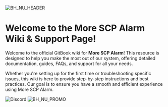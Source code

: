 ![BH_NU_HEADER](https://github.com/user-attachments/assets/97213516-058c-4f7f-994d-35631b77b145)
# Welcome to the More SCP Alarm Wiki & Support Page!

Welcome to the official GitBook wiki for **More SCP Alarm**! This resource is designed to help you make the most out of our system, offering detailed documentation, guides, FAQs, and support for all your needs.

Whether you're setting up for the first time or troubleshooting specific issues, this wiki is here to provide step-by-step instructions and best practices. Our goal is to ensure you have a smooth and efficient experience using More SCP Alarm.

![Discord](https://discord.com/api/guilds/1036750749062922310/widget.png?style=banner4) ![BH_NU_PROMO](https://github.com/user-attachments/assets/2be93b59-38ab-4e66-b579-67ad77a17663)
